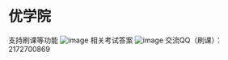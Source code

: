 # 优学院
支持刷课等功能
![image](https://github.com/user-attachments/assets/29aed80c-f9ab-43eb-90f1-193d04108532)
相关考试答案
![image](https://github.com/user-attachments/assets/5c5a9fba-bc90-4ac4-b6ba-57f488a54e4a)
交流QQ（刷课）：2172700869
